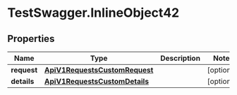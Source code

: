 # TestSwagger.InlineObject42

## Properties

Name | Type | Description | Notes
------------ | ------------- | ------------- | -------------
**request** | [**ApiV1RequestsCustomRequest**](ApiV1RequestsCustomRequest.md) |  | [optional] 
**details** | [**ApiV1RequestsCustomDetails**](ApiV1RequestsCustomDetails.md) |  | [optional] 


